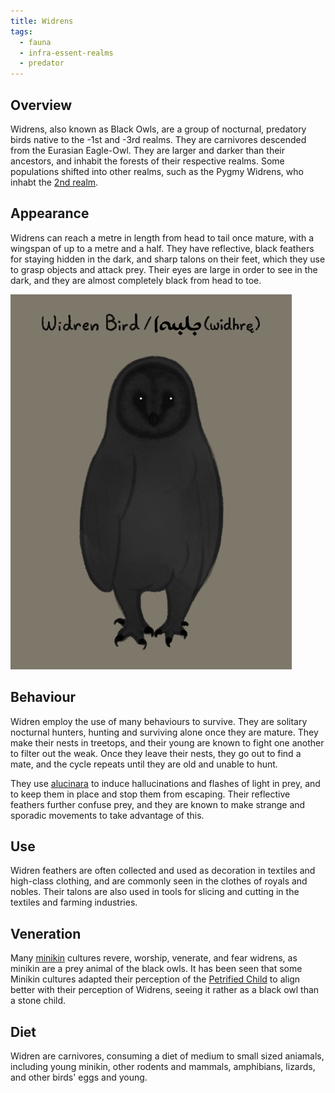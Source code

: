 ```yaml
---
title: Widrens
tags:
  - fauna
  - infra-essent-realms
  - predator
---
```

## Overview
Widrens, also known as Black Owls, are a group of nocturnal, predatory birds native to the -1st and -3rd realms. They are carnivores descended from the Eurasian Eagle-Owl. They are larger and darker than their ancestors, and inhabit the forests of their respective realms. Some populations shifted into other realms, such as the Pygmy Widrens, who inhabt the [2nd realm](lore/2nd-realm.md).
## Appearance
Widrens can reach a metre in length from head to tail once mature, with a wingspan of up to a metre and a half. They have reflective, black feathers for staying hidden in the dark, and sharp talons on their feet, which they use to grasp objects and attack prey. Their eyes are large in order to see in the dark, and they are almost completely black from head to toe.

![](images/widren-bird.png)
## Behaviour
Widren employ the use of many behaviours to survive. They are solitary nocturnal hunters, hunting and surviving alone once they are mature. They make their nests in treetops, and their young are known to fight one another to filter out the weak. Once they leave their nests, they go out to find a mate, and the cycle repeats until they are old and unable to hunt.

They use [alucinara](cosmology/alucinara.md) to induce hallucinations and flashes of light in prey, and to keep them in place and stop them from escaping. Their reflective feathers further confuse prey, and they are known to make strange and sporadic movements to take advantage of this.
## Use
Widren feathers are often collected and used as decoration in textiles and high-class clothing, and are commonly seen in the clothes of royals and nobles. Their talons are also used in tools for slicing and cutting in the textiles and farming industries.
## Veneration
Many [minikin](fauna/minikin.md) cultures revere, worship, venerate, and fear widrens, as minikin are a prey animal of the black owls. It has been seen that some Minikin cultures adapted their perception of the [Petrified Child](cosmology/celestial-beings/the-petrified-child.md) to align better with their perception of Widrens, seeing it rather as a black owl than a stone child.
## Diet
Widren are carnivores, consuming a diet of medium to small sized aniamals, including young minikin, other rodents and mammals, amphibians, lizards, and other birds' eggs and young.